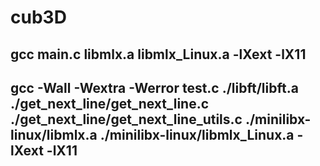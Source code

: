 # cub3D
## gcc main.c libmlx.a libmlx_Linux.a -lXext -lX11
## gcc -Wall -Wextra -Werror test.c  ./libft/libft.a ./get_next_line/get_next_line.c ./get_next_line/get_next_line_utils.c  ./minilibx-linux/libmlx.a ./minilibx-linux/libmlx_Linux.a -lXext -lX11
